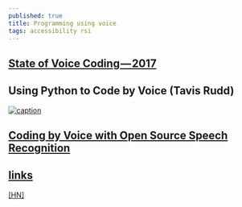 ```yaml
---
published: true
title: Programming using voice
tags: accessibility rsi
---
```

## [State of Voice Coding — 2017](https://medium.com/bambuu/state-of-voice-coding-2017-3d2ff41c5015)

## Using Python to Code by Voice (Tavis Rudd)

[![caption](https://img.youtube.com/vi/8SkdfdXWYaI/0.jpg)](https://www.youtube.com/watch?v=8SkdfdXWYaI)

## [Coding by Voice with Open Source Speech Recognition](http://elfery.net/files/hope-slides.pdf)

## [links](https://github.com/melling/ErgonomicNotes/blob/master/programming_by_voice.org)

[\[HN\]](https://news.ycombinator.com/item?id=18793378)
